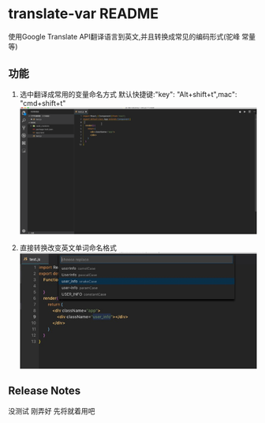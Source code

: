 # translate-var README

使用Google Translate API翻译语言到英文,并且转换成常见的编码形式(驼峰 常量等)


## 功能
1. 选中翻译成常用的变量命名方式 默认快捷键:"key": "Alt+shift+t",mac": "cmd+shift+t"
![feature X](images/vscode.gif)

1. 直接转换改变英文单词命名格式
![feature X](images/3.jpg)
    
## Release Notes
没测试 刚弄好 先将就着用吧



